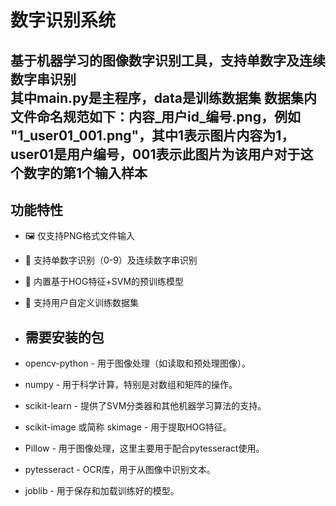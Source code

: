 # 数字识别系统  
**基于机器学习的图像数字识别工具，支持单数字及连续数字串识别**  
其中main.py是主程序，data是训练数据集
数据集内文件命名规范如下：内容_用户id_编号.png，例如 "1_user01_001.png"，其中1表示图片内容为1，user01是用户编号，001表示此图片为该用户对于这个数字的第1个输入样本
---

## 功能特性  
- 🖼️ 仅支持PNG格式文件输入
- 🔢 支持单数字识别（0-9）及连续数字串识别  
- 🧠 内置基于HOG特征+SVM的预训练模型
- 🔄 支持用户自定义训练数据集

- ## 需要安装的包
- opencv-python - 用于图像处理（如读取和预处理图像）。
-  numpy - 用于科学计算，特别是对数组和矩阵的操作。
-  scikit-learn - 提供了SVM分类器和其他机器学习算法的支持。
-  scikit-image 或简称 skimage - 用于提取HOG特征。
-  Pillow - 用于图像处理，这里主要用于配合pytesseract使用。
-  pytesseract - OCR库，用于从图像中识别文本。
-  joblib - 用于保存和加载训练好的模型。
